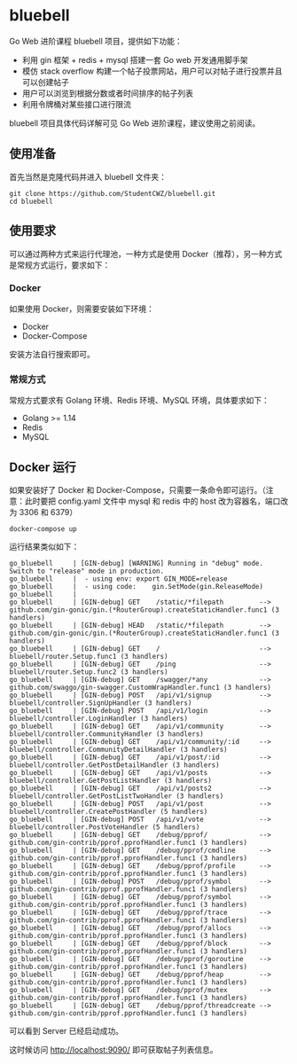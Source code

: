 # bluebell

Go Web 进阶课程 bluebell 项目，提供如下功能：

- 利用 gin 框架 + redis + mysql 搭建一套 Go web 开发通用脚手架
- 模仿 stack overflow 构建一个帖子投票网站，用户可以对帖子进行投票并且可以创建帖子
- 用户可以浏览到根据分数或者时间排序的帖子列表
- 利用令牌桶对某些接口进行限流

bluebell 项目具体代码详解可见 Go Web 进阶课程，建议使用之前阅读。

## 使用准备

首先当然是克隆代码并进入 bluebell 文件夹：

```
git clone https://github.com/StudentCWZ/bluebell.git
cd bluebell
```

## 使用要求

可以通过两种方式来运行代理池，一种方式是使用 Docker（推荐），另一种方式是常规方式运行，要求如下：

### Docker

如果使用 Docker，则需要安装如下环境：

- Docker
- Docker-Compose

安装方法自行搜索即可。

### 常规方式

常规方式要求有 Golang 环境、Redis 环境、MySQL 环境，具体要求如下：

- Golang >= 1.14
- Redis
- MySQL

## Docker 运行

如果安装好了 Docker 和 Docker-Compose，只需要一条命令即可运行。（注意：此时要把 config.yaml 文件中 mysql 和 redis 中的 host 改为容器名，端口改为 3306 和 6379）

```shell script
docker-compose up
```

运行结果类似如下：

```
go_bluebell     | [GIN-debug] [WARNING] Running in "debug" mode. Switch to "release" mode in production.
go_bluebell     |  - using env: export GIN_MODE=release
go_bluebell     |  - using code:    gin.SetMode(gin.ReleaseMode)
go_bluebell     |
go_bluebell     | [GIN-debug] GET    /static/*filepath         --> github.com/gin-gonic/gin.(*RouterGroup).createStaticHandler.func1 (3 handlers)
go_bluebell     | [GIN-debug] HEAD   /static/*filepath         --> github.com/gin-gonic/gin.(*RouterGroup).createStaticHandler.func1 (3 handlers)
go_bluebell     | [GIN-debug] GET    /                         --> bluebell/router.Setup.func1 (3 handlers)
go_bluebell     | [GIN-debug] GET    /ping                     --> bluebell/router.Setup.func2 (3 handlers)
go_bluebell     | [GIN-debug] GET    /swagger/*any             --> github.com/swaggo/gin-swagger.CustomWrapHandler.func1 (3 handlers)
go_bluebell     | [GIN-debug] POST   /api/v1/signup            --> bluebell/controller.SignUpHandler (3 handlers)
go_bluebell     | [GIN-debug] POST   /api/v1/login             --> bluebell/controller.LoginHandler (3 handlers)
go_bluebell     | [GIN-debug] GET    /api/v1/community         --> bluebell/controller.CommunityHandler (3 handlers)
go_bluebell     | [GIN-debug] GET    /api/v1/community/:id     --> bluebell/controller.CommunityDetailHandler (3 handlers)
go_bluebell     | [GIN-debug] GET    /api/v1/post/:id          --> bluebell/controller.GetPostDetailHandler (3 handlers)
go_bluebell     | [GIN-debug] GET    /api/v1/posts             --> bluebell/controller.GetPostListHandler (3 handlers)
go_bluebell     | [GIN-debug] GET    /api/v1/posts2            --> bluebell/controller.GetPostListTwoHandler (3 handlers)
go_bluebell     | [GIN-debug] POST   /api/v1/post              --> bluebell/controller.CreatePostHandler (5 handlers)
go_bluebell     | [GIN-debug] POST   /api/v1/vote              --> bluebell/controller.PostVoteHandler (5 handlers)
go_bluebell     | [GIN-debug] GET    /debug/pprof/             --> github.com/gin-contrib/pprof.pprofHandler.func1 (3 handlers)
go_bluebell     | [GIN-debug] GET    /debug/pprof/cmdline      --> github.com/gin-contrib/pprof.pprofHandler.func1 (3 handlers)
go_bluebell     | [GIN-debug] GET    /debug/pprof/profile      --> github.com/gin-contrib/pprof.pprofHandler.func1 (3 handlers)
go_bluebell     | [GIN-debug] POST   /debug/pprof/symbol       --> github.com/gin-contrib/pprof.pprofHandler.func1 (3 handlers)
go_bluebell     | [GIN-debug] GET    /debug/pprof/symbol       --> github.com/gin-contrib/pprof.pprofHandler.func1 (3 handlers)
go_bluebell     | [GIN-debug] GET    /debug/pprof/trace        --> github.com/gin-contrib/pprof.pprofHandler.func1 (3 handlers)
go_bluebell     | [GIN-debug] GET    /debug/pprof/allocs       --> github.com/gin-contrib/pprof.pprofHandler.func1 (3 handlers)
go_bluebell     | [GIN-debug] GET    /debug/pprof/block        --> github.com/gin-contrib/pprof.pprofHandler.func1 (3 handlers)
go_bluebell     | [GIN-debug] GET    /debug/pprof/goroutine    --> github.com/gin-contrib/pprof.pprofHandler.func1 (3 handlers)
go_bluebell     | [GIN-debug] GET    /debug/pprof/heap         --> github.com/gin-contrib/pprof.pprofHandler.func1 (3 handlers)
go_bluebell     | [GIN-debug] GET    /debug/pprof/mutex        --> github.com/gin-contrib/pprof.pprofHandler.func1 (3 handlers)
go_bluebell     | [GIN-debug] GET    /debug/pprof/threadcreate --> github.com/gin-contrib/pprof.pprofHandler.func1 (3 handlers)
```

可以看到 Server 已经启动成功。

这时候访问 [http://localhost:9090/](http://localhost:9090/) 即可获取帖子列表信息。

